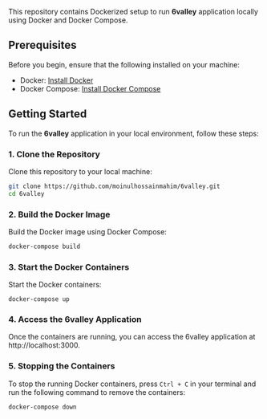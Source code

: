 This repository contains Dockerized setup to run **6valley** application locally using Docker and Docker Compose.

## Prerequisites

Before you begin, ensure that the following installed on your machine:

- Docker: [Install Docker](https://docs.docker.com/get-docker/)
- Docker Compose: [Install Docker Compose](https://docs.docker.com/compose/install/)

## Getting Started

To run the **6valley** application in your local environment, follow these steps:

### 1. Clone the Repository

Clone this repository to your local machine:

```bash
git clone https://github.com/moinulhossainmahim/6valley.git
cd 6valley
```

### 2. Build the Docker Image

Build the Docker image using Docker Compose:

```bash
docker-compose build
```

### 3. Start the Docker Containers

Start the Docker containers:

```
docker-compose up
```

### 4. Access the 6valley Application

Once the containers are running, you can access the 6valley application at http://localhost:3000.

### 5. Stopping the Containers

To stop the running Docker containers, press `Ctrl + C` in your terminal and run the following command to remove the containers:

```bash
docker-compose down
```
